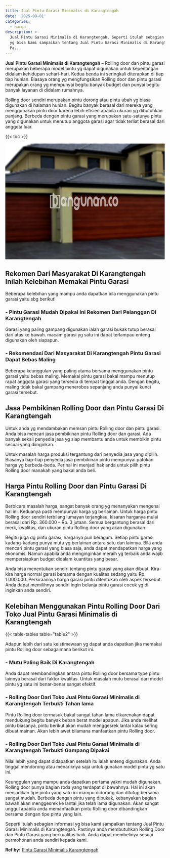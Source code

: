 ```yaml
---
title: Jual Pintu Garasi Minimalis di Karangtengah
date: '2025-08-01'
categories:
  - harga
description: >-
  Jual Pintu Garasi Minimalis di Karangtengah. Seperti itulah sebagian informasi
  yg bisa kami sampaikan tentang Jual Pintu Garasi Minimalis di Karangtengah.
  Pa...
---
```


**Jual Pintu Garasi Minimalis di Karangtengah** – Rolling door dan pintu garasi merupakan beberapa model pintu yg dapat digunakan untuk kepentingan didalam kehidupan sehari-hari. Kedua benda ini seringkali diterapkan di tiap tiap hunian. Biasaya orang yg mengfungsikan Rolling door dan pintu garasi merupakan orang yg mempunyai begitu banyak budget dan punyai begitu banyak layanan di didalam rumahnya.

Rolling door sendiri merupakan pintu dorong atau pintu ubah yg biasa digunakan di halaman hunian. Begitu banyak berasal dari mereka yang menggunakan pintu door karena lebih efisien apabila ukuran yg dibutuhkan panjang. Berbeda dengan pintu garasi yang merupakan satu-satunya pintu yang digunakan untuk menutup anggota garasi agar tidak terliat berasal dari anggota luar.

{{< toc >}}

![Jual Pintu Garasi Minimalis di Karangtengah](/images/pintu-garasi-34.png)

## Rekomen Dari Masyarakat Di Karangtengah Inilah Kelebihan Memakai Pintu Garasi

Beberapa kelebihan yang mampu anda dapatkan bila menggunakan pintu garasi yaitu sbg berikut!

### \- Pintu Garasi Mudah Dipakai Ini Rekomen Dari Pelanggan Di Karangtengah

Garasi yang paling gampang digunakan ialah garasi bukak tutup berasal dari atas ke bawah. macam garasi yg satu ini dapat terlampau enteng digunakan oleh siapapun.

### \- Rekomendasi Dari Masyarakat Di Karangtengah Pintu Garasi Dapat Bebas Maling

Beberapa keunggulan yang paling utama bersama menggunakan pintu garasi yaitu bebas maling. Memakai pintu garasi bakal mampu menutup rapat anggota garasi yang tersedia di tempat tinggal anda. Dengan begitu, maling tidak bakal gampang menerobos sepanjang anda punyai kunci garasi tersebut.

## Jasa Pembikinan Rolling Door dan Pintu Garasi Di Karangtengah

Untuk anda yg mendambakan memsan pintu Rolling door dan pintu garasi. Anda bisa mencari jasa pembikinan pintu Rolling door dan garasi. Ada banyak sekali penyedia jasa yg siap membantu anda untuk membikin pintu sesuai yang diinginkan.

Untuk masalah harga produksi tergantung dari penyedia jasa yang dipilih. Biasanya tiap-tiap penyedia jasa pembikinan pintu mempunyai patokan harga yg berbeda-beda. Perihal ini menjadi hak anda untuk pilih pintu Rolling door manakah yang bakal anda beli.

## Harga Pintu Rolling Door dan Pintu Garasi Di Karangtengah

Berbicara masalah harga, sangat banyak orang yg menanyakan mengenai hal ini. Keduanya pasti mempunyai harga yg berlainan. Untuk harga pintu Rolling door sendiri terbilang lumayan terjangkau, kisaran harganya mulai berasal dari Rp. 360.000 – Rp. 3 jutaan. Semua bergantung berasal dari merk, kwalitas, dan ukuran pintu Rolling door yang akan digunakan.

Begitu juga dg pintu garasi, harganya pun beragam. Setiap pintu garasi kadang-kadang punya mutu yg berlainan antara satu dan lainnya. Bila anda mencari pintu garasi yang biasa saja, anda dapat mendapatkan harga yang ekonomis. Namun apabila anda menginginkan meraih yg terbaik anda wajib mempersiapkan budget didalam kuantitas yang besar.

Anda bisa menentukan sendiri tentang pintu garasi yang akan dibuat. Kira-kira harga normal garasi bersama dengan kualitas sedang yaitu Rp. 1.000.000. Perkiraannya harga garasi pintu ditentukan oleh aspek tersebut. Anda dapat memilihnya sendiri ingin belanja pintu garasi cocok yg di inginkan anda sendiri.

## Kelebihan Menggunakan Pintu Rolling Door Dari Toko Jual Pintu Garasi Minimalis di Karangtengah

{{< table-tables table="table2" >}}

Adapun lebih dari satu keistimewaan yg dapat anda dapatkan jika memakai pintu Rolling door sebagaimana berikut ini.

### \- Mutu Paling Baik Di Karangtengah

Anda dapat membandingkan antara pintu Rolling door bersama type pintu lainnya berasal dari faktor kwalitas. Untuk masalah mutu berasal dari model pintu yg satu ini benar-benar sangat efektif.

### \- Rolling Door Dari Toko Jual Pintu Garasi Minimalis di Karangtengah Terbukti Tahan lama

Pintu Rolling door termasuk bakal sangat tahan lama dikarenakan dapat mendukung begitu banyak beban berat model apapun. Jika anda melihat pintu biasanya, pintu berikut akan mudah menggesrek lantai kalau sering dibuat mainan. Akan lebih awet bilamana manfaatkan pintu Rolling door.

### \- Rolling Door Dari Toko Jual Pintu Garasi Minimalis di Karangtengah Terbukti Gampang Dipakai

Nilai lebih yang dapat didapatkan setelah itu ialah enteng digunakan. Anda tinggal mendorong atau menariknya saja untuk gunakan model pintu yg satu ini.

Keunggulan yang mampu anda dapatkan pertama yakni mudah digunakan. Rolling door punya bagian roda yang terdapat di bawahnya. Hal ini akan menjadikan tipe pintu yang satu ini mampu didorong dan ditutup bersama sangat mudah. Berbeda dengan pintu yang dibukak, kebanyakan bagian bawah akan menggesrek ke lantai jika telah lama digunakan. Akan sangat unggul apabila anda memanfaatkan pintu Rolling door dibandingkan bersama dengan tipe pintu yang lain.

Seperti itulah sebagian informasi yg bisa kami sampaikan tentang Jual Pintu Garasi Minimalis di Karangtengah. Pastinya anda membutuhkan Rolling Door dan Pintu Garasi yang berkualitas baik. Anda dapat membelinya sesuai permohonan anda sendiri kepada kami.

**Ref by:** [Pintu Garasi Minimalis Karangtengah](https://id.wikipedia.org/wiki/Pintu)
